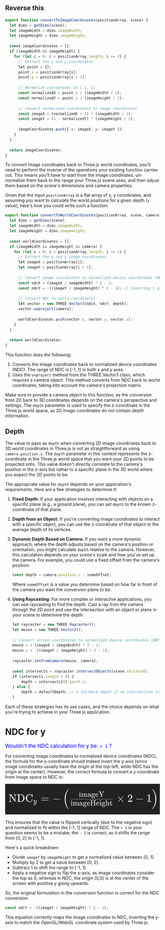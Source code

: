 ## Reverse this

```js
export function convertToImageCoordinates(positionArray, scene) {
  let dims = getDims(scene);
  let imageWidth = dims.imageWidth;
  let imageHeight = dims.imageHeight;

  const imageCoordinates = [];
  if (imageWidth && imageHeight) {
    for (let i = 0; i < positionArray.length; i += 3) {
      // Extract the x and y coordinates
      let point = {};
      point.x = positionArray[i];
      point.y = positionArray[i + 1];

      // Normalize coordinates to [-1, 1]
      const normalizedX = point.x / (imageWidth / 2);
      const normalizedY = point.y / (imageHeight / 2);

      // Convert normalized coordinates to image coordinates
      const imageX = (normalizedX + 1) * (imageWidth / 2);
      const imageY = (1 - normalizedY) * (imageHeight / 2);

      imageCoordinates.push({ x: imageX, y: imageY });
    }
  }

  return imageCoordinates;
}
```

To convert image coordinates back to Three.js world coordinates, you'll need to perform the inverse of the operations your existing function carries out. This means you'll have to start from the image coordinates, un-normalize them back to the range your Three.js scene uses, and then adjust them based on the scene's dimensions and camera properties.

Given that the input `positionArray` is a flat array of x, y coordinates, and assuming you want to calculate the world positions for a given depth (`z` value), here's how you could write such a function:

```javascript
export function convertToWorldCoordinates(positionArray, scene, camera, depth = 0) {
  let dims = getDims(scene);
  let imageWidth = dims.imageWidth;
  let imageHeight = dims.imageHeight;

  const worldCoordinates = [];
  if (imageWidth && imageHeight && camera) {
    for (let i = 0; i < positionArray.length; i += 2) {
      // Extract the x and y image coordinates
      let imageX = positionArray[i];
      let imageY = positionArray[i + 1];

      // Convert image coordinates to normalized device coordinates (NDC)
      const ndcX = (imageX / imageWidth) * 2 - 1;
      const ndcY = -((imageY / imageHeight) * 2 - 1); // Inverting Y axis

      // Convert NDC to world coordinates
      let vector = new THREE.Vector3(ndcX, ndcY, depth);
      vector.unproject(camera);
      
      worldCoordinates.push(vector.x, vector.y, vector.z);
    }
  }

  return worldCoordinates;
}
```

This function does the following:

1. Converts the image coordinates back to normalized device coordinates (NDC). The range of NDC is [-1, 1] in both x and y axes.
2. Uses the `unproject` method from the THREE.Vector3 class, which requires a camera object. This method converts from NDC back to world coordinates, taking into account the camera's projection matrix. 

Make sure to provide a camera object to this function, as the conversion from 2D back to 3D coordinates depends on the camera's perspective and settings. The `depth` parameter is used to specify the z-coordinate in the Three.js world space, as 2D image coordinates do not contain depth information.

## Depth

The value to pass as `depth` when converting 2D image coordinates back to 3D world coordinates in Three.js is not as straightforward as using `camera.position.z`. The `depth` parameter in this context represents the z-coordinate in the Three.js world space that you want your 2D points to be projected onto. This value doesn't directly correlate to the camera's position in the z-axis but rather to a specific plane in the 3D world where you expect the 2D points to be.

The appropriate value for `depth` depends on your application's requirements. Here are a few strategies to determine it:

1. **Fixed Depth:** If your application involves interacting with objects on a specific plane (e.g., a ground plane), you can set `depth` to the known z-coordinate of that plane.

2. **Depth from an Object:** If you're converting image coordinates to interact with a specific object, you can use the z-coordinate of that object or the average depth of its vertices.

3. **Dynamic Depth Based on Camera:** If you want a more dynamic approach, where the depth adjusts based on the camera's position or orientation, you might calculate `depth` relative to the camera. However, this calculation depends on your scene's scale and how you've set up the camera. For example, you could use a fixed offset from the camera's position:

   ```javascript
   const depth = camera.position.z - someOffset;
   ```

   Where `someOffset` is a value you determine based on how far in front of the camera you want the conversion plane to be.

4. **Using Raycasting:** For more complex or interactive applications, you can use raycasting to find the depth. Cast a ray from the camera through the 2D point and use the intersection with an object or plane in your scene to determine the depth:

   ```javascript
   let raycaster = new THREE.Raycaster();
   let mouse = new THREE.Vector2();

   // Convert screen coordinates to normalized device coordinates (NDC)
   mouse.x = (imageX / imageWidth) * 2 - 1;
   mouse.y = -((imageY / imageHeight) * 2 - 1);

   raycaster.setFromCamera(mouse, camera);

   const intersects = raycaster.intersectObjects(scene.children);
   if (intersects.length > 0) {
       depth = intersects[0].point.z;
   } else {
       depth = defaultDepth; // A fallback depth if no intersection is found
   }
   ```

Each of these strategies has its use cases, and the choice depends on what you're trying to achieve in your Three.js application.

# NDC for y

<span style="color:blue;font-size:larger;">Wouldn't the NDC calculation for y be: `+ 1` ?</span>

For converting image coordinates to normalized device coordinates (NDC), the formula for the y-coordinate should indeed invert the y-axis (since image coordinates usually have the origin at the top-left, while NDC has the origin at the center). However, the correct formula to convert a y-coordinate from image space to NDC is:

![](../../images/NDCy.png)

This ensures that the value is flipped vertically (due to the negative sign) and normalized to fit within the [-1, 1] range of NDC. The `+ 1` in your question seems to be a mistake; the `- 1` is correct, as it shifts the range from [0, 2] to [-1, 1].

Here's a quick breakdown:

- Divide `imageY` by `imageHeight` to get a normalized value between [0, 1].
- Multiply by 2 to get a value between [0, 2].
- Subtract 1 to shift the range to [-1, 1].
- Apply a negative sign to flip the y-axis, as image coordinates consider the top as 0, whereas in NDC, the origin (0,0) is at the center of the screen with positive y going upwards.

So, the original formulation in the conversion function is correct for the NDC conversion:

```javascript
const ndcY = -((imageY / imageHeight) * 2 - 1);
```

This equation correctly maps the image coordinates to NDC, inverting the y-axis to match the OpenGL/WebGL coordinate system used by Three.js.

<br>
